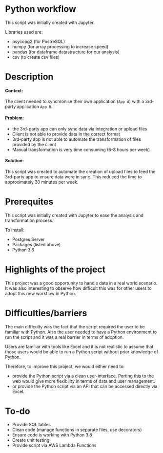 # Python workflow

This script was initially created with Jupyter.

Libraries used are:
- psycopg2 (for PostreSQL)
- numpy (for array processing to increase speed)
- pandas (for dataframe datastructure for our analysis)
- csv (to create csv files)

# Description

#### Context:

The client needed to synchronise their own application (`App A`) with a 3rd-party application `App B`.

#### Problem:

- the 3rd-party app can only sync data via integration or upload files
- Client is not able to provide data in the correct format
- 3rd-party app is not able to automate the transformation of files provided by the client
- Manual transformation is very time consuming (6-8 hours per week)

#### Solution:

This script was created to automate the creation of upload files to feed the 3rd-party app to ensure data were in sync.
This reduced the time to approximately 30 minutes per week.

# Prerequites

This script was initially created with Jupyter to ease the analysis and transformation process.

To install:
- Postgres Server
- Packages (listed above)
- Python 3.6

# Highlights of the project

This project was a good opportunity to handle data in a real world scenario.
It was also interesting to observe how difficult this was for other users to adopt this new workflow in Python.

# Difficulties/barriers

The main difficulty was the fact that the script required the user to be familiar with Python.
Also the user needed to have a Python environment to run the script and it was a real barrier in terms of adoption.

Users are familiar with tools like Excel and it is not realistic to assume that those users would be able to run a Python script without prior knowledge of Python.

Therefore, to improve this project, we would either need to:
- provide the Python script via a clean user-interface. Porting this to the web would give more flexibility in terms of data and user management.
- or provide the Python script via an API that can be accessed directly via Excel.

# To-do

- Provide SQL tables
- Clean code (manage functions in separate files, use decorators)
- Ensure code is working with Python 3.8
- Create unit testing
- Provide script via AWS Lambda Functions
